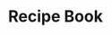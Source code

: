 ---
title: Recipe Book
thumbnail: http://placehold.it/600x400
permalink: :collection/:title/
layout: default
---